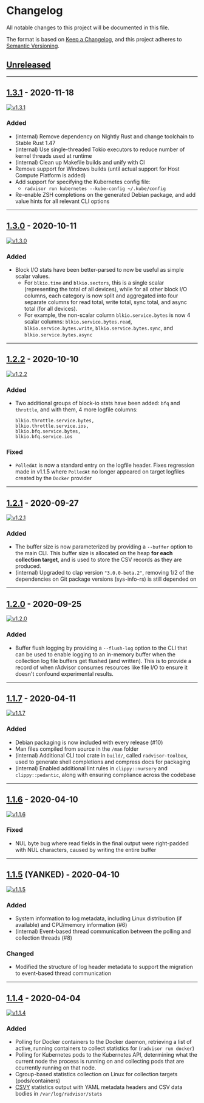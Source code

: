 # Changelog

All notable changes to this project will be documented in this file.

The format is based on [Keep a Changelog](https://keepachangelog.com/en/1.0.0/),
and this project adheres to [Semantic Versioning](https://semver.org/spec/v2.0.0.html).

## [Unreleased](https://github.com/elba-docker/radvisor/compare/v1.3.1...HEAD)

---

## [1.3.1](https://github.com/elba-docker/radvisor/compare/v1.3.0...v1.3.1) - 2020-11-18

[![v1.3.1](https://img.shields.io/badge/release-v1.3.1-2bab64)](https://github.com/elba-docker/radvisor/releases/tag/v1.3.1)
### Added

- (internal) Remove dependency on Nightly Rust and change toolchain to Stable Rust 1.47
- (internal) Use single-threaded Tokio executors to reduce number of kernel threads used at runtime
- (internal) Clean up Makefile builds and unify with CI
- Remove support for Windows builds (until actual support for Host Compute Platform is added)
- Add support for specifying the Kubernetes config file:
  - `radvisor run kubernetes --kube-config ~/.kube/config`
- Re-enable ZSH completions on the generated Debian package, and add value hints for all relevant CLI options

---

## [1.3.0](https://github.com/elba-docker/radvisor/compare/v1.2.2...v1.3.0) - 2020-10-11

[![v1.3.0](https://img.shields.io/badge/release-v1.3.0-2bab64)](https://github.com/elba-docker/radvisor/releases/tag/v1.3.0)
### Added

- Block I/O stats have been better-parsed to now be useful as simple scalar values.
  - For `blkio.time` and `blkio.sectors`, this is a single scalar (representing the total of all devices), while for all other block I/O columns, each category is now split and aggregated into four separate columns for read total, write total, sync total, and async total (for all devices).
  - For example, the non-scalar column `blkio.service.bytes` is now 4 scalar columns: `blkio.service.bytes.read`, `blkio.service.bytes.write`, `blkio.service.bytes.sync`, and `blkio.service.bytes.async`

---

## [1.2.2](https://github.com/elba-docker/radvisor/compare/v1.2.1...v1.2.2) - 2020-10-10

[![v1.2.2](https://img.shields.io/badge/release-v1.2.2-2bab64)](https://github.com/elba-docker/radvisor/releases/tag/v1.2.2)

### Added

- Two additional groups of block-io stats have been added: `bfq` and `throttle`, and with them, 4 more logfile columns:
  ```
  blkio.throttle.service.bytes,
  blkio.throttle.service.ios,
  blkio.bfq.service.bytes,
  blkio.bfq.service.ios
  ```

### Fixed

- `PolledAt` is now a standard entry on the logfile header. Fixes regression made in v1.1.5 where `PolledAt` no longer appeared on target logfiles created by the `Docker` provider

---

## [1.2.1](https://github.com/elba-docker/radvisor/compare/v1.2.0...v1.2.1) - 2020-09-27

[![v1.2.1](https://img.shields.io/badge/release-v1.2.1-2bab64)](https://github.com/elba-docker/radvisor/releases/tag/v1.2.1)

### Added

- The buffer size is now parameterized by providing a `--buffer` option to the main CLI. This buffer size is allocated on the heap **for each collection target**, and is used to store the CSV records as they are produced.
- (internal) Upgraded to clap version `"3.0.0-beta.2"`, removing 1/2 of the dependencies on Git package versions (sys-info-rs) is still depended on

---

## [1.2.0](https://github.com/elba-docker/radvisor/compare/v1.1.7...v1.2.0) - 2020-09-25

[![v1.2.0](https://img.shields.io/badge/release-v1.2.0-2bab64)](https://github.com/elba-docker/radvisor/releases/tag/v1.2.0)

### Added

- Buffer flush logging by providing a `--flush-log` option to the CLI that can be used to enable logging to an in-memory buffer when the collection log file buffers get flushed (and written). This is to provide a record of when rAdvisor consumes resources like file I/O to ensure it doesn't confound experimental results.

---

## [1.1.7](https://github.com/elba-docker/radvisor/compare/v1.1.6...v1.1.7) - 2020-04-11

[![v1.1.7](https://img.shields.io/badge/release-v1.1.7-2bab64)](https://github.com/elba-docker/radvisor/releases/tag/v1.1.7)

### Added

- Debian packaging is now included with every release (#10)
- Man files compiled from source in the `/man` folder
- (internal) Additional CLI tool crate in `build/`, called `radvisor-toolbox`, used to generate shell completions and compress docs for packaging
- (internal) Enabled additional lint rules in `clippy::nursery` and `clippy::pedantic`, along with ensuring compliance across the codebase

---

## [1.1.6](https://github.com/elba-docker/radvisor/compare/v1.1.5...v1.1.6) - 2020-04-10

[![v1.1.6](https://img.shields.io/badge/release-v1.1.6-2bab64)](https://github.com/elba-docker/radvisor/releases/tag/v1.1.6)

### Fixed

- NUL byte bug where read fields in the final output were right-padded with NUL characters, caused by writing the entire buffer

---

## [1.1.5](https://github.com/elba-docker/radvisor/compare/v1.1.6...v1.1.5) (YANKED) - 2020-04-10

[![v1.1.5](https://img.shields.io/badge/release-v1.1.5-red)](https://github.com/elba-docker/radvisor/releases/tag/v1.1.5)

### Added

- System information to log metadata, including Linux distribution (if available) and CPU/memory information (#6)
- (internal) Event-based thread communication between the polling and collection threads (#8)

### Changed

- Modified the structure of log header metadata to support the migration to event-based thread communication

---

## [1.1.4](https://github.com/elba-docker/radvisor/compare/tail...v1.1.4) - 2020-04-04

[![v1.1.4](https://img.shields.io/badge/release-v1.1.4-2bab64)](https://github.com/elba-docker/radvisor/releases/tag/v1.1.4)

### Added

- Polling for Docker containers to the Docker daemon, retrieving a list of active, running containers to collect statistics for (`radvisor run docker`)
- Polling for Kubernetes pods to the Kubernetes API, determining what the current node the process is running on and collecting pods that are ccurrently running on that node.
- Cgroup-based statistics collection on Linux for collection targets (pods/containers)
- [CSVY](https://csvy.org/) statistics output with YAML metadata headers and CSV data bodies in `/var/log/radvisor/stats`
